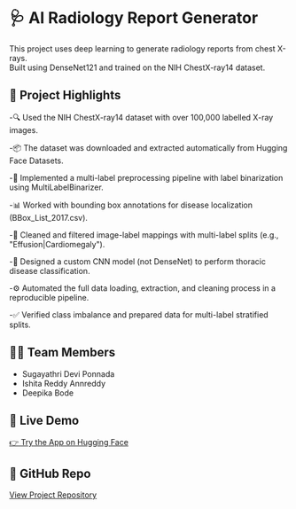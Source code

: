 # 🩺 AI Radiology Report Generator

This project uses deep learning to generate radiology reports from chest X-rays.  
Built using DenseNet121 and trained on the NIH ChestX-ray14 dataset.

## 🧠 Project Highlights

-🔍 Used the NIH ChestX-ray14 dataset with over 100,000 labelled X-ray images.

-📦 The dataset was downloaded and extracted automatically from Hugging Face Datasets.

-🧹 Implemented a multi-label preprocessing pipeline with label binarization using MultiLabelBinarizer.

-📊 Worked with bounding box annotations for disease localization (BBox_List_2017.csv).

-📁 Cleaned and filtered image-label mappings with multi-label splits (e.g., "Effusion|Cardiomegaly").

-🧠 Designed a custom CNN model (not DenseNet) to perform thoracic disease classification.

-⚙️ Automated the full data loading, extraction, and cleaning process in a reproducible pipeline.

-✅ Verified class imbalance and prepared data for multi-label stratified splits.


## 👩‍💻 Team Members
- Sugayathri Devi Ponnada
- Ishita Reddy Annreddy
- Deepika Bode

## 🚀 Live Demo
[👉 Try the App on Hugging Face](https://huggingface.co/spaces/Sugayathri/ai_radiology)

## 📎 GitHub Repo
[View Project Repository](https://github.com/sugayathriponnada/DS606_TeamF_Ponnada_Annreddy_Bode_AI-RADIOLOGY_P3Final)

